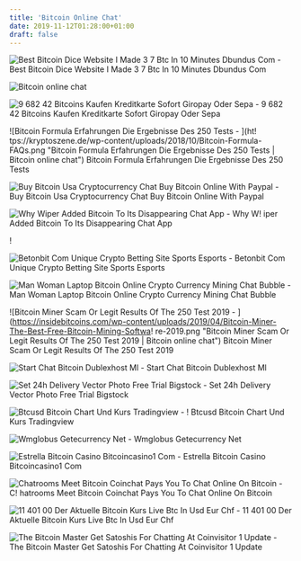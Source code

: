 ```yaml
---
title: 'Bitcoin Online Chat'
date: 2019-11-12T01:28:00+01:00
draft: false
---
```


![Best Bitcoin Dice Website I Made 3 7 Btc In 10 Minutes Dbundus Com - ](https://www.dbundus.com/wp-content/uploads/2018/10/bitsler.png "Best Bitcoin Dice Website I Made 3 7 Btc In 10 Minutes Dbundus Com | Bitcoin online chat") Best Bitcoin Dice Website I Made 3 7 Btc In 10 Minutes Dbundus Com

![Bitcoin online chat](https://static.coindesk.com/wp-content/uploads/2015/03/wipe-landscape-860x430.png "Bitcoin online chat") 

![9 682 42 Bitcoins Kaufen Kreditkarte Sofort Giropay Oder Sepa - ](https://btcdirect.eu/uploads/media/375x375/09/59-Tekengebied%2025%20%283%29.jpg?v=1-0?v=1565004071 "9 682 42 Bitcoins Kaufen Kreditkarte Sofort Giropay Oder Sepa | Bitcoin online chat") 9 682 42 Bitcoins Kaufen Kreditkarte Sofort Giropay Oder Sepa

![Bitcoin Formula Erfahrungen Die Ergebnisse Des 250 Tests - ](ht!   tps://kryptoszene.de/wp-content/uploads/2018/10/Bitcoin-Formula-FAQs.png "Bitcoin Formula Erfahrungen Die Ergebnisse Des 250 Tests | Bitcoin online chat") Bitcoin Formula Erfahrungen Die Ergebnisse Des 250 Tests

![Buy Bitcoin Usa Cryptocurrency Chat Buy Bitcoin Online With Paypal - ](https://i.pinimg.com/736x/11/6e/00/116e001fa0d4b8ea0f6e8c593512163d.jpg "Buy Bitcoin Usa Cryptocurrency Chat Buy Bitcoin Online With Paypal | Bitcoin online chat") Buy Bitcoin Usa Cryptocurrency Chat Buy Bitcoin Online With Paypal

![Why Wiper Added Bitcoin To Its Disappearing Chat App - ](https://static.coindesk.com/wp-content/uploads/2015/03/wipe-landscape-860x430.png "Why Wiper Added Bitcoin To Its Disappearing Chat App | Bitcoin online chat") Why W! iper Added Bitcoin To Its Disappearing Chat App

!

![Betonbit Com Unique Crypto Betting Site Sports Esports - ](https://ip.bitcointalk.org/?u=http%3A%2F%2Fi.imgur.com%2FxRK0Egu.png&t=603&c=MmJrCIHrB7VI0A "Betonbit Com Unique Crypto Betting Site Sports Esports | Bitcoin online chat") Betonbit Com Unique Crypto Betting Site Sports Esports

![Man Woman Laptop Bitcoin Online Crypto Currency Mining Chat Bubble - ](https://previews.123rf.com/images/gmast3r/gmast3r1807/gmast3r180700075/103842805-man-woman-laptop-bitcoin-online-crypto-currency-mining-chat-bubble-mix-race-concept-on-blue-backgrou.jpg "Man Woman Laptop Bitcoin Online Crypto Currency Mining Chat Bubble | Bitcoin online chat") Man Woman Laptop Bitcoin Online Crypto Currency Mining Chat Bubble

![Bitcoin Miner Scam Or Legit Results Of The 250 Test 2019 - ](https://insidebitcoins.com/wp-content/uploads/2019/04/Bitcoin-Miner-The-Best-Free-Bitcoin-Mining-Softwa!   re-2019.png "Bitcoin Miner Scam Or Legit Results Of The 250 Test 2019 | Bitcoin online chat") Bitcoin Miner Scam Or Legit Results Of The 250 Test 2019

![Start Chat Bitcoin Dublexhost Ml - ](https://i.ytimg.com/vi/qsKcF3kEkL4/maxresdefault.jpg "Start Chat Bitcoin Dublexhost Ml | Bitcoin online chat") Start Chat Bitcoin Dublexhost Ml

![Set 24h Delivery Vector Photo Free Trial Bigstock - ](https://static3.bigstockphoto.com/1/0/3/large2/301122535.jpg "Set 24h Delivery Vector Photo Free Trial Bigstock | Bitcoin online chat") Set 24h Delivery Vector Photo Free Trial Bigstock

![Btcusd Bitcoin Chart Und Kurs Tradingview - ](https://s3.tradingview.com/t/TIgFXEMU_mid.png) ! Btcusd Bitcoin Chart Und Kurs Tradingview

![Wmglobus Getecurrency Net - ](https://getecurrency.net/wp-content/uploads/2017/10/Capture-1024x550-1024x585.png "Wmglobus Getecurrency Net | Bitcoin online chat") Wmglobus Getecurrency Net

![Estrella Bitcoin Casino Bitcoincasino1 Com - ](https://bitcoincasino1.com/wp-content/uploads/2017/07/bitcoin-casino-Estrella-%C3%9Cbersicht.jpg "Estrella Bitcoin Casino Bitcoincasino1 Com | Bitcoin online chat") Estrella Bitcoin Casino Bitcoincasino1 Com

![Chatrooms Meet Bitcoin Coinchat Pays You To Chat Online On Bitcoin - ](http://d1uiva7rkkyvvt.cloudfront.net/wp-content/uploads/2013/08/20130820-CoinChat-Bitcoin-Chatroom-Dialog.jpg "Chatrooms Meet Bitcoin Coinchat Pays You To Chat Online On Bitcoin | Bitcoin online chat") C! hatrooms Meet Bitcoin Coinchat Pays You To Chat Online On Bitcoin

![11 401 00 Der Aktuelle Bitcoin Kurs Live Btc In Usd Eur Chf - ](https://assets.coingecko.com/coins/images/1/large/bitcoin.png "11 401 00 Der Aktuelle Bitcoin Kurs Live Btc In Usd Eur Chf | Bitcoin online chat") 11 401 00 Der Aktuelle Bitcoin Kurs Live Btc In Usd Eur Chf

![The Bitcoin Master Get Satoshis For Chatting At Coinvisitor 1 Update - ](http://2.bp.blogspot.com/-5sL8sP7vzMY/UT3EB37u7WI/AAAAAAAAAuw/rSXb4uJVOzU/s1600/coinchat.jpg "The Bitcoin Master Get Satoshis For Chatting At Coinvisitor 1 Update | Bitcoin online chat") The Bitcoin Master Get Satoshis For Chatting At Coinvisitor 1 Update